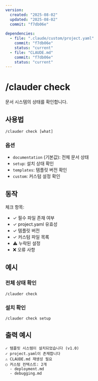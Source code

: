 ```yaml
---
version:
  created: "2025-08-02"
  updated: "2025-08-02"
  commit: "f7db06e"
  
dependencies:
  - file: ".claude/custom/project.yaml"
    commit: "f7db06e"
    status: "current"
  - file: "CLAUDE.md"
    commit: "f7db06e"
    status: "current"
---
```


# /clauder check

문서 시스템의 상태를 확인합니다.

## 사용법

```
/clauder check [what]
```

### 옵션

- `documentation` (기본값): 전체 문서 상태
- `setup`: 설치 상태 확인
- `templates`: 템플릿 버전 확인
- `custom`: 커스텀 설정 확인

## 동작

체크 항목:

- ✓ 필수 파일 존재 여부
- ✓ project.yaml 유효성
- ✓ 템플릿 버전
- ✓ 커스텀 파일 목록
- ⚠️ 누락된 설정
- ❌ 오류 사항

## 예시

### 전체 상태 확인

```
/clauder check
```

### 설치 확인

```
/clauder check setup
```

## 출력 예시

```
✓ 템플릿 시스템이 설치되었습니다 (v1.0)
✓ project.yaml이 존재합니다
⚠️ CLAUDE.md 재생성 필요
○ 커스텀 컨텍스트: 2개
  - deployment.md
  - debugging.md
```
